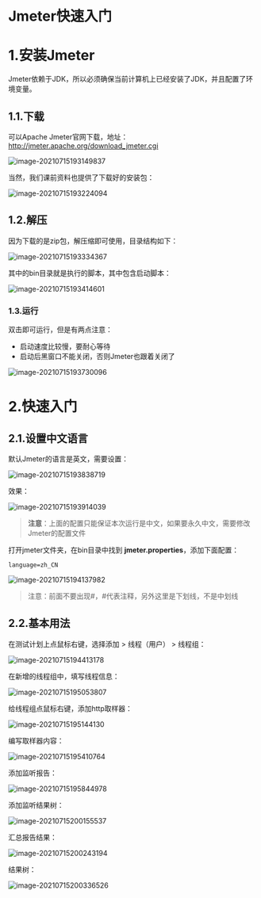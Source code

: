 # Jmeter快速入门







# 1.安装Jmeter

Jmeter依赖于JDK，所以必须确保当前计算机上已经安装了JDK，并且配置了环境变量。



## 1.1.下载

可以Apache Jmeter官网下载，地址：http://jmeter.apache.org/download_jmeter.cgi

![image-20210715193149837](image-20210715193149837.png)



当然，我们课前资料也提供了下载好的安装包：

![image-20210715193224094](image-20210715193224094.png)



## 1.2.解压

因为下载的是zip包，解压缩即可使用，目录结构如下：

![image-20210715193334367](image-20210715193334367.png)

其中的bin目录就是执行的脚本，其中包含启动脚本：

![image-20210715193414601](image-20210715193414601.png)

### 1.3.运行

双击即可运行，但是有两点注意：

- 启动速度比较慢，要耐心等待
- 启动后黑窗口不能关闭，否则Jmeter也跟着关闭了

![image-20210715193730096](image-20210715193730096.png)



# 2.快速入门



## 2.1.设置中文语言

默认Jmeter的语言是英文，需要设置：

![image-20210715193838719](image-20210715193838719.png)

效果：

![image-20210715193914039](image-20210715193914039.png)



> **注意**：上面的配置只能保证本次运行是中文，如果要永久中文，需要修改Jmeter的配置文件



打开jmeter文件夹，在bin目录中找到 **jmeter.properties**，添加下面配置：

```properties
language=zh_CN
```

![image-20210715194137982](image-20210715194137982.png)



> 注意：前面不要出现#，#代表注释，另外这里是下划线，不是中划线





## 2.2.基本用法

在测试计划上点鼠标右键，选择添加 > 线程（用户） > 线程组：

![image-20210715194413178](image-20210715194413178.png)

在新增的线程组中，填写线程信息：

![image-20210715195053807](image-20210715195053807.png)



给线程组点鼠标右键，添加http取样器：

![image-20210715195144130](image-20210715195144130.png)



编写取样器内容：

![image-20210715195410764](image-20210715195410764.png)



添加监听报告：

![image-20210715195844978](image-20210715195844978.png)

添加监听结果树：

![image-20210715200155537](image-20210715200155537.png)



汇总报告结果：

![image-20210715200243194](image-20210715200243194.png)

结果树：

![image-20210715200336526](image-20210715200336526.png)

